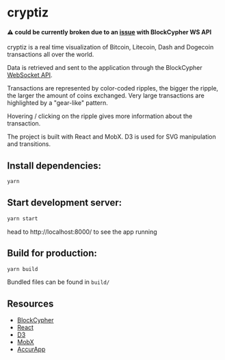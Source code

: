 # cryptiz

#### ⚠️ could be currently broken due to an [issue](https://github.com/blockcypher/explorer/issues/248) with BlockCypher WS API

cryptiz is a real time visualization of Bitcoin, Litecoin, Dash and Dogecoin transactions all over the world.

Data is retrieved and sent to the application through the BlockCypher [WebSocket API](https://blockcypher.github.io/documentation/#websocket_webhook).

Transactions are represented by color-coded ripples, the bigger the ripple, the larger the amount of coins exchanged.
Very large transactions are highlighted by a "gear-like" pattern.

Hovering / clicking on the ripple gives more information about the transaction.

The project is built with React and MobX.
D3 is used for SVG manipulation and transitions.

## Install dependencies:

```sh
yarn
```

## Start development server:

```sh
yarn start
```

head to http://localhost:8000/ to see the app running

## Build for production:

```sh
yarn build
```

Bundled files can be found in `build/`

## Resources

* [BlockCypher](https://www.blockcypher.com/)
* [React](https://facebook.github.io/react/)
* [D3](https://d3js.org/)
* [MobX](https://github.com/mobxjs/mobx)
* [AccurApp](https://github.com/accurat/accurapp)
